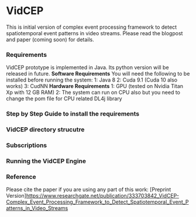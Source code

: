 # VidCEP
This is initial version of complex event processing framework to detect spatiotemporal event patterns in video streams.
Please read the blogpost and paper  (coming soon) for details.

### Requirements
VidCEP prototype is implemented in Java. Its python version will be released in future.
**Software Requirements**
You will need the following to be installed before running the system:
1: Java 8
2: Cuda 9.1 (Cuda 10 also works)
3: CudNN
**Hardware Requirements**
1: GPU (tested on Nvidia Titan Xp with 12 GB RAM)
2: The system can run on CPU also but you need to change the pom file for CPU related DL4j library


### Step by Step Guide to install the requirements


### VidCEP directory strucutre


### Subscriptions



### Running the VidCEP Engine


### Reference
Please cite the paper if you are using any part of this work: 
[Preprint Version]https://www.researchgate.net/publication/333703842_VidCEP-Complex_Event_Processing_Framework_to_Detect_Spatiotemporal_Event_Patterns_in_Video_Streams
